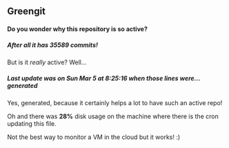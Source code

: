 ## Greengit

#### Do you wonder why this repository is so active?

##### After all it has 35589 commits!

But is it *really* active? Well...

##### Last update was on Sun Mar 5 at 8:25:16 when those lines were... generated

Yes, generated, because it certainly helps a lot to have such an active repo!

Oh and there was **28%** disk usage on the machine
where there is the cron updating this file.

Not the best way to monitor a VM in the cloud but it works! :)
